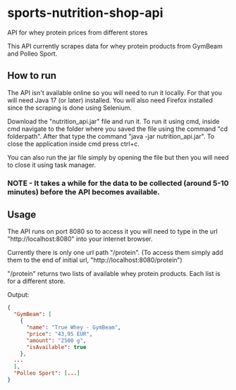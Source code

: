# sports-nutrition-shop-api
API for whey protein prices from different stores

This API currently scrapes data for whey protein products from GymBeam and Polleo Sport.

## How to run
The API isn't available online so you will need to run it locally. For that you will need Java 17 (or later) installed. You will also need Firefox installed since the scraping is done using Selenium.

Download the "nutrition_api.jar" file and run it. To run it using cmd, inside cmd navigate to the folder where you saved the file using the command "cd folderpath".
After that type the command "java -jar nutrition_api.jar". To close the application inside cmd press ctrl+c.

You can also run the jar file simply by opening the file but then you will need to close it using task manager.

### NOTE - It takes a while for the data to be collected (around 5-10 minutes) before the API becomes available.

## Usage
The API runs on port 8080 so to access it you will need to type in the url "http://localhost:8080" into your internet browser.

Currently there is only one url path "/protein". (To access them simply add them to the end of initial url, "http://localhost:8080/protein")

"/protein" returns two lists of available whey protein products. Each list is for a different store.

Output:
```json
{
  "GymBeam": [
    {
      "name": "True Whey - GymBeam",
      "price": "43,95 EUR",
      "amount": "2500 g",
      "isAvailable": true
    },
  ...
  ],
  "Polleo Sport": [...]
}
```
